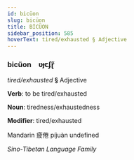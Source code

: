 ```yaml
---
id: bicüon
slug: bicüon
title: BİCÜON
sidebar_position: 585
hoverText: tired/exhausted § Adjective
---
```


### bicüon&emsp;<span kind="abugida">ʋɟꞇʄɽ̃</span>

*tired/exhausted* **§** Adjective

**Verb**: to be tired/exhausted

**Noun**: tiredness/exhaustedness

**Modifier**: tired/exhausted

Mandarin 疲倦 píjuàn undefined

*Sino-Tibetan Language Family*